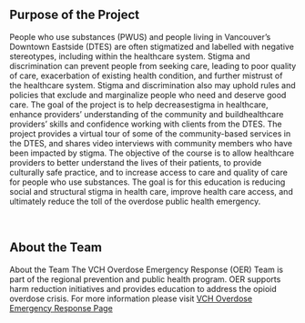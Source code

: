 <div class="columns">
  <div class="column is-12">

## Purpose of the Project
People who use substances (PWUS) and people living in Vancouver’s Downtown Eastside (DTES) are often stigmatized and labelled with negative stereotypes, including within the healthcare system. Stigma and discrimination can prevent people from seeking care, leading to poor quality of care, exacerbation of existing health condition, and further mistrust of the healthcare system. Stigma and discrimination also may uphold rules and policies that exclude and marginalize people who need and deserve good care. The goal of the project is to help decreasestigma in healthcare, enhance providers’ understanding of the community and buildhealthcare providers’ skills and confidence working with clients from the DTES. The project provides a virtual tour of some of the community-based services in the DTES, and shares video interviews with community members who have been impacted by stigma. The objective of the course is to allow healthcare providers to better understand the lives of their patients, to provide culturally safe practice, and to increase access to care and quality of care for people who use substances. The goal is for this education is reducing social and structural stigma in health care, improve health care access, and ultimately reduce the toll of the overdose public health emergency.
  
  </div>
</div>
<br>
<div class="columns">
  <div class="column is-6">

## About the Team
About the Team
The VCH Overdose Emergency Response (OER) Team is part of the regional prevention and public health program. OER supports harm reduction initiatives and provides education to address the opioid overdose crisis. 
For more information please visit [VCH Overdose Emergency Response Page](http://www.vch.ca/public-health/harm-reduction/overdose-prevention-response)
  
  </div>
   <div class="column is-6">
     <markdown-image src="images/team.jpg"></markdown-image>
   </div>
</div>


